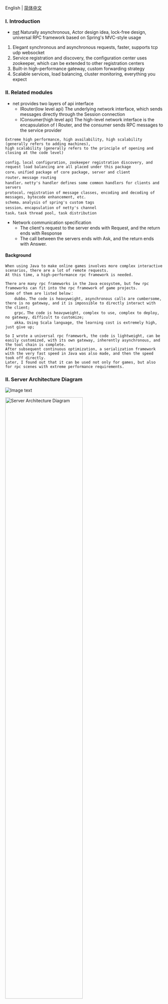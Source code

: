 English | [简体中文](./README_CN.md)

### Ⅰ. Introduction

- [net](https://github.com/zfoo-project/zfoo/blob/main/net/README.md) Naturally asynchronous, Actor design idea,
  lock-free design, universal RPC framework based on Spring's MVC-style usage

1. Elegant synchronous and asynchronous requests, faster, supports tcp udp websocket
2. Service registration and discovery, the configuration center uses zookeeper, which can be extended to other
   registration centers
3. Built-in high-performance gateway, custom forwarding strategy
4. Scalable services, load balancing, cluster monitoring, everything you expect

### Ⅱ. Related modules

- net provides two layers of api interface
  - IRouter(low level api) The underlying network interface, which sends messages directly through the Session
    connection
  - IConsumer(high level api) The high-level network interface is the encapsulation of I Router, and the consumer sends
    RPC messages to the service provider

```
Extreme high performance, high availability, high scalability (generally refers to adding machines), 
high scalability (generally refers to the principle of opening and closing at the code level)

config，local configuration, zookeeper registration discovery, and request load balancing are all placed under this package
core，unified package of core package, server and client
router，message routing
handler，netty's handler defines some common handlers for clients and servers
protocol，registration of message classes, encoding and decoding of messages, bytecode enhancement, etc.
schema，analysis of spring's custom tags
session，encapsulation of netty's channel
task，task thread pool, task distribution
```

- Network communication specification
  - The client's request to the server ends with Request, and the return ends with Response
  - The call between the servers ends with Ask, and the return ends with Answer.

#### Background

```
When using Java to make online games involves more complex interactive scenarios, there are a lot of remote requests.
At this time, a high-performance rpc framework is needed.

There are many rpc frameworks in the Java ecosystem, but few rpc frameworks can fit into the rpc framework of game projects. 
Some of them are listed below：
    dubbo，The code is heavyweight, asynchronous calls are cumbersome, there is no gateway, and it is impossible to directly interact with the client;
    grpc，The code is heavyweight, complex to use, complex to deploy, no gateway, difficult to customize;
    akka，Using Scala language, the learning cost is extremely high, just give up;
    
So I wrote a universal rpc framework, the code is lightweight, can be easily customized, with its own gateway, inherently asynchronous, and the tool chain is complete.
After subsequent continuous optimization, a serialization framework with the very fast speed in Java was also made, and then the speed took off directly.
Later, I found out that it can be used not only for games, but also for rpc scenes with extreme performance requirements.
```

### Ⅱ. Server Architecture Diagram

![Image text](../doc/image/net/rpc01.png)

<img src="./../doc/image/general-game-architect.jpg" width="70%" height="70%" alt="Server Architecture Diagram"/><br/>

### Ⅲ. Why fast
----------

- Use current best performin [zfoo protocol](protocol/README.md)  as serialization and deserialization protocol for
  gateway and RPC messages
- Lock-free design and elegant thread pool design, the user's request can always be guaranteed to be executed in the
  same thread of the same server through the gateway, so there is no need to use locks to ensure concurrency
- The rpc call is naturally asynchronous, and it is guaranteed to be executed in the same thread after the rpc
  asynchronous call ends, similar to the design idea of actor, especially suitable for scenarios with extremely high
  performance requirements
- Use the MVC design pattern to standardize development, ensure code quality, and execute efficiently

### Ⅳ. Server Architecture Evolution

- Single server +
  database，[zfoo net Single server usage tutorial](src/test/java/com/zfoo/net/core/tcp/server/TcpServerTest.java)

![Image text](../doc/image/net/framework01.png)

----------

- Add a reverse proxy, similar to a gateway

```
The first step in preparing for a larger scale architecture is to add a "reverse proxy"
Routing forwards the request to the correct endpoint
health examination
Authentication ensures that the user is actually allowed to access the server
Firewalls ensure users can only access the parts of the network we allow them to use
```

![Image text](../doc/image/net/framework02.png)

----------

- Introducing a load
  balancer， [zfoo net Gateway Load Balancing Tutorial](src/test/java/com/zfoo/net/core/gateway/GatewayTest.java)

```
The load balancer distributes the requests to the two servers. User 1 goes left, User 2 goes right, User 3 goes left again.
```

![Image text](../doc/image/net/framework03.png)

----------

- extended database

```
The integrated orm is based on mongodb, which can support distributed deployment
mongodb，Replica set deployment (master-slave mode), data synchronization, read-write separation,
mongodb，Fragmentation deployment, failover (disaster recovery)
```

![Image text](../doc/image/net/framework04.png)

----------

- microservice，[Microservice RPC Tutorial](src/test/java/com/zfoo/net/core/provider/ProviderTest.java)

```
As the development team grows with the application, more and more developers are working on the same server, and the potential for conflicts is high.
At this time, it is a better choice to split the business through microservices.

Microservices can be scaled individually to better adapt to demand. Development teams are independent from each other, each responsible for their own microservice lifecycle
Each microservice has its own resources, such as a database
```

![Image text](../doc/image/net/framework05.png)

----------

- Caching and Content Delivery Network (CDN)

```
A large part of web applications consists of static resources, such as images, CSS style files, Java scripts, and some pre-rendered pages for specific products, etc.
Game applications also contain a large number of image resources, 3D modeling resources
An enhanced version of the cache is called the Content Delivery Network (Content Delivery Network), a large number of caches all over the world.
This allows users to fetch web content from places that are physically close to them, rather than moving data from the source to the user each time.
```

![Image text](../doc/image/net/framework06.png)

----------

- message queue

```
When the traffic peaks, sometimes it is necessary to process a large number of flash sales such as Double 11, so that a large number of sudden requests can be queued up to process tasks
application decoupling
message distribution
```

![Image text](../doc/image/net/framework07.png)

----------

- Fragmentation, partitioning, such as assigning users to the closest server to provide services


![Image text](../doc/image/net/framework08.png)

----------

![Image text](../doc/image/net/framework09.png)

### Ⅴ. Dependent middleware zookeeper tutorial

- [Addition, deletion, modification and inspection of ZK basics](src/test/java/com/zfoo/net/zookeeper/base)
- [Curator additions, deletions, modifications](src/test/java/com/zfoo/net/zookeeper/curator)
- [Distributed auto-incrementing ID implemented by zookeeper](src/test/java/com/zfoo/net/zookeeper/recipes/atomicint)
- [Distributed Barrier](src/test/java/com/zfoo/net/zookeeper/recipes/distributedbarrier)
- [Distributed locks](src/test/java/com/zfoo/net/zookeeper/recipes/distributedbarrier)
- [Data publishing and subscribing](src/test/java/com/zfoo/net/zookeeper/recipes/nodecache)
- [Zookeeper's distributed election algorithm](src/test/java/com/zfoo/net/zookeeper/recipes/mastersel)

### Ⅵ. Reference article

- [Scaling webapps for newbs](https://arcentry.com/blog/scaling-webapps-for-newbs-and-non-techies/)
